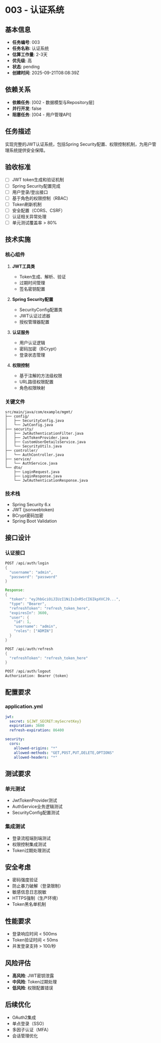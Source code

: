 # 003 - 认证系统

## 基本信息
- **任务编号**: 003
- **任务名称**: 认证系统
- **估算工作量**: 2-3天
- **优先级**: 高
- **状态**: pending
- **创建时间**: 2025-09-21T08:08:39Z

## 依赖关系
- **依赖任务**: [002 - 数据模型与Repository层]
- **并行开发**: false
- **阻塞任务**: [004 - 用户管理API]

## 任务描述
实现完整的JWT认证系统，包括Spring Security配置、权限控制机制，为用户管理系统提供安全保障。

## 验收标准
- [ ] JWT token生成和验证机制
- [ ] Spring Security配置完成
- [ ] 用户登录/登出接口
- [ ] 基于角色的权限控制（RBAC）
- [ ] Token刷新机制
- [ ] 安全配置（CORS、CSRF）
- [ ] 认证相关异常处理
- [ ] 单元测试覆盖率 > 80%

## 技术实施

### 核心组件
1. **JWT工具类**
   - Token生成、解析、验证
   - 过期时间管理
   - 签名密钥配置

2. **Spring Security配置**
   - SecurityConfig配置类
   - JWT认证过滤器
   - 授权管理器配置

3. **认证服务**
   - 用户认证逻辑
   - 密码加密（BCrypt）
   - 登录状态管理

4. **权限控制**
   - 基于注解的方法级权限
   - URL路径权限配置
   - 角色权限映射

### 关键文件
```
src/main/java/com/example/mgmt/
├── config/
│   ├── SecurityConfig.java
│   └── JwtConfig.java
├── security/
│   ├── JwtAuthenticationFilter.java
│   ├── JwtTokenProvider.java
│   ├── CustomUserDetailsService.java
│   └── SecurityUtils.java
├── controller/
│   └── AuthController.java
├── service/
│   └── AuthService.java
└── dto/
    ├── LoginRequest.java
    ├── LoginResponse.java
    └── JwtAuthenticationResponse.java
```

### 技术栈
- Spring Security 6.x
- JWT (jsonwebtoken)
- BCrypt密码加密
- Spring Boot Validation

## 接口设计

### 认证接口
```java
POST /api/auth/login
{
  "username": "admin",
  "password": "password"
}

Response:
{
  "token": "eyJhbGciOiJIUzI1NiIsInR5cCI6IkpXVCJ9...",
  "type": "Bearer",
  "refreshToken": "refresh_token_here",
  "expiresIn": 3600,
  "user": {
    "id": 1,
    "username": "admin",
    "roles": ["ADMIN"]
  }
}
```

```java
POST /api/auth/refresh
{
  "refreshToken": "refresh_token_here"
}
```

```java
POST /api/auth/logout
Authorization: Bearer {token}
```

## 配置要求

### application.yml
```yaml
jwt:
  secret: ${JWT_SECRET:mySecretKey}
  expiration: 3600
  refresh-expiration: 86400

security:
  cors:
    allowed-origins: "*"
    allowed-methods: "GET,POST,PUT,DELETE,OPTIONS"
    allowed-headers: "*"
```

## 测试要求

### 单元测试
- JwtTokenProvider测试
- AuthService业务逻辑测试
- SecurityConfig配置测试

### 集成测试
- 登录流程端到端测试
- 权限控制集成测试
- Token过期处理测试

## 安全考虑
- 密码强度验证
- 防止暴力破解（登录限制）
- 敏感信息日志脱敏
- HTTPS强制（生产环境）
- Token黑名单机制

## 性能要求
- 登录响应时间 < 500ms
- Token验证时间 < 50ms
- 并发登录支持 > 100/秒

## 风险评估
- **高风险**: JWT密钥泄露
- **中风险**: Token过期处理
- **低风险**: 权限配置错误

## 后续优化
- OAuth2集成
- 单点登录（SSO）
- 多因子认证（MFA）
- 会话管理优化